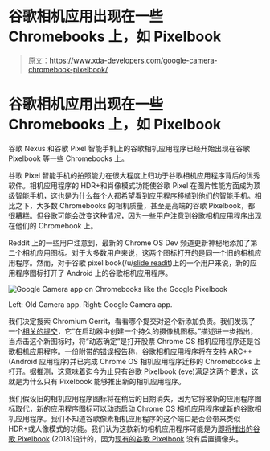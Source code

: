 # 谷歌相机应用出现在一些 Chromebooks 上，如 Pixelbook

> 原文：<https://www.xda-developers.com/google-camera-chromebook-pixelbook/>

# 谷歌相机应用出现在一些 Chromebooks 上，如 Pixelbook

谷歌 Nexus 和谷歌 Pixel 智能手机上的谷歌相机应用程序已经开始出现在谷歌 Pixelbook 等一些 Chromebooks 上。

谷歌 Pixel 智能手机的拍照能力在很大程度上归功于谷歌相机应用程序背后的优秀软件。相机应用程序的 HDR+和肖像模式功能使谷歌 Pixel 在图片性能方面成为顶级智能手机，这也是为什么每个人[都希望看到应用程序移植到他们的智能手机](https://www.xda-developers.com/download-google-camera-port/)。相比之下，大多数 Chromebooks 的相机质量，甚至是高端的谷歌 Pixelbook，都很糟糕。但谷歌可能会改变这种情况，因为一些用户注意到谷歌相机应用程序出现在他们的 Chromebook 上。

Reddit 上的一些用户注意到，最新的 Chrome OS Dev 频道更新神秘地添加了第二个相机应用图标。对于大多数用户来说，这两个图标打开的是同一个旧的相机应用程序。然而，对于谷歌 pixel book(/u/[slide readit](https://www.reddit.com/user/SlideReadIt))上的一个用户来说，新的应用程序图标打开了 Android 上的谷歌相机应用程序。

 <picture>![Google Camera app on Chromebooks like the Google Pixelbook](img/8f186b2c2172ccf8f4217d9b15fbfef2.png)</picture> 

Left: Old Camera app. Right: Google Camera app.

我们决定搜索 Chromium Gerrit，看看哪个提交对这个新添加负责。我们发现了一个[相关的提交](https://chromium-review.googlesource.com/c/chromium/src/+/1137054)，它“在启动器中创建一个持久的摄像机图标。”描述进一步指出，当点击这个新图标时，将“动态确定”是打开股票 Chrome OS 相机应用程序还是谷歌相机应用程序。一份附带的[错误报告](https://bugs.chromium.org/p/chromium/issues/detail?id=861952)称，谷歌相机应用程序将在支持 ARC++ (Android 应用程序)并已完成 Chrome OS 相机应用程序迁移的 Chromebooks 上打开。据推测，这意味着迄今为止只有谷歌 Pixelbook (eve)满足这两个要求，这就是为什么只有 Pixelbook 能够推出新的相机应用程序。

我们假设旧的相机应用程序图标将在稍后的日期消失，因为它将被新的应用程序图标取代，新的应用程序图标可以动态启动 Chrome OS 相机应用程序或新的谷歌相机应用程序。我们不知道谷歌像素相机应用程序的这个端口是否会带来类似 HDR+或人像模式的功能。我们认为这款新的相机应用程序可能是为[即将推出的谷歌 Pixelbook](https://www.xda-developers.com/google-pixelbook-v2-launch-fall-event/) (2018)设计的，因为[现有的谷歌 Pixelbook](https://www.xda-developers.com/google-pixelbook-great-experience/) 没有后置摄像头。